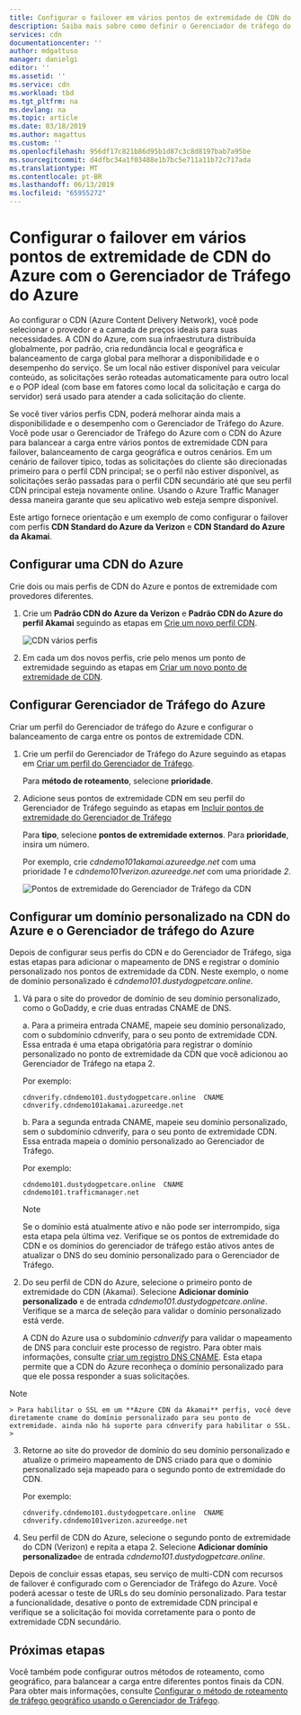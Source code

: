```yaml
---
title: Configurar o failover em vários pontos de extremidade de CDN do Azure com o Gerenciador de Tráfego do Azure | Microsoft Docs
description: Saiba mais sobre como definir o Gerenciador de tráfego do Azure com pontos de extremidade da CDN do Azure.
services: cdn
documentationcenter: ''
author: mdgattuso
manager: danielgi
editor: ''
ms.assetid: ''
ms.service: cdn
ms.workload: tbd
ms.tgt_pltfrm: na
ms.devlang: na
ms.topic: article
ms.date: 03/18/2019
ms.author: magattus
ms.custom: ''
ms.openlocfilehash: 956df17c821b86d95b1d87c3c8d8197bab7a95be
ms.sourcegitcommit: d4dfbc34a1f03488e1b7bc5e711a11b72c717ada
ms.translationtype: MT
ms.contentlocale: pt-BR
ms.lasthandoff: 06/13/2019
ms.locfileid: "65955272"
---
```

# <a name="set-up-failover-across-multiple-azure-cdn-endpoints-with-azure-traffic-manager"></a>Configurar o failover em vários pontos de extremidade de CDN do Azure com o Gerenciador de Tráfego do Azure

Ao configurar o CDN (Azure Content Delivery Network), você pode selecionar o provedor e a camada de preços ideais para suas necessidades. A CDN do Azure, com sua infraestrutura distribuída globalmente, por padrão, cria redundância local e geográfica e balanceamento de carga global para melhorar a disponibilidade e o desempenho do serviço. Se um local não estiver disponível para veicular conteúdo, as solicitações serão roteadas automaticamente para outro local e o POP ideal (com base em fatores como local da solicitação e carga do servidor) será usado para atender a cada solicitação do cliente. 
 
Se você tiver vários perfis CDN, poderá melhorar ainda mais a disponibilidade e o desempenho com o Gerenciador de Tráfego do Azure. Você pode usar o Gerenciador de Tráfego do Azure com o CDN do Azure para balancear a carga entre vários pontos de extremidade CDN para failover, balanceamento de carga geográfica e outros cenários. Em um cenário de failover típico, todas as solicitações do cliente são direcionadas primeiro para o perfil CDN principal; se o perfil não estiver disponível, as solicitações serão passadas para o perfil CDN secundário até que seu perfil CDN principal esteja novamente online. Usando o Azure Traffic Manager dessa maneira garante que seu aplicativo web esteja sempre disponível. 

Este artigo fornece orientação e um exemplo de como configurar o failover com perfis **CDN Standard do Azure da Verizon** e **CDN Standard do Azure da Akamai**.

## <a name="set-up-azure-cdn"></a>Configurar uma CDN do Azure 
Crie dois ou mais perfis de CDN do Azure e pontos de extremidade com provedores diferentes.

1. Crie um **Padrão CDN do Azure da Verizon** e **Padrão CDN do Azure do perfil Akamai** seguindo as etapas em [Crie um novo perfil CDN](cdn-create-new-endpoint.md#create-a-new-cdn-profile).
 
   ![CDN vários perfis](./media/cdn-traffic-manager/cdn-multiple-profiles.png)

2. Em cada um dos novos perfis, crie pelo menos um ponto de extremidade seguindo as etapas em [Criar um novo ponto de extremidade de CDN](cdn-create-new-endpoint.md#create-a-new-cdn-endpoint).

## <a name="set-up-azure-traffic-manager"></a>Configurar Gerenciador de Tráfego do Azure
Criar um perfil do Gerenciador de tráfego do Azure e configurar o balanceamento de carga entre os pontos de extremidade CDN. 

1. Crie um perfil do Gerenciador de Tráfego do Azure seguindo as etapas em [Criar um perfil do Gerenciador de Tráfego](https://docs.microsoft.com/azure/traffic-manager/traffic-manager-create-profile). 

    Para **método de roteamento**, selecione **prioridade**.

2. Adicione seus pontos de extremidade CDN em seu perfil do Gerenciador de Tráfego seguindo as etapas em [Incluir pontos de extremidade do Gerenciador de Tráfego](https://docs.microsoft.com/azure/traffic-manager/traffic-manager-create-profile#add-traffic-manager-endpoints)

    Para **tipo**, selecione **pontos de extremidade externos**. Para **prioridade**, insira um número.

    Por exemplo, crie *cdndemo101akamai.azureedge.net* com uma prioridade *1* e *cdndemo101verizon.azureedge.net* com uma prioridade *2*.

   ![Pontos de extremidade do Gerenciador de Tráfego da CDN](./media/cdn-traffic-manager/cdn-traffic-manager-endpoints.png)


## <a name="set-up-custom-domain-on-azure-cdn-and-azure-traffic-manager"></a>Configurar um domínio personalizado na CDN do Azure e o Gerenciador de tráfego do Azure
Depois de configurar seus perfis do CDN e do Gerenciador de Tráfego, siga estas etapas para adicionar o mapeamento de DNS e registrar o domínio personalizado nos pontos de extremidade da CDN. Neste exemplo, o nome de domínio personalizado é *cdndemo101.dustydogpetcare.online*.

1. Vá para o site do provedor de domínio de seu domínio personalizado, como o GoDaddy, e crie duas entradas CNAME de DNS. 

    a. Para a primeira entrada CNAME, mapeie seu domínio personalizado, com o subdomínio cdnverify, para o seu ponto de extremidade CDN. Essa entrada é uma etapa obrigatória para registrar o domínio personalizado no ponto de extremidade da CDN que você adicionou ao Gerenciador de Tráfego na etapa 2.

      Por exemplo: 

      `cdnverify.cdndemo101.dustydogpetcare.online  CNAME  cdnverify.cdndemo101akamai.azureedge.net`  

    b. Para a segunda entrada CNAME, mapeie seu domínio personalizado, sem o subdomínio cdnverify, para o seu ponto de extremidade CDN. Essa entrada mapeia o domínio personalizado ao Gerenciador de Tráfego. 

      Por exemplo: 
      
      `cdndemo101.dustydogpetcare.online  CNAME  cdndemo101.trafficmanager.net`   

    > [!NOTE]
    > Se o domínio está atualmente ativo e não pode ser interrompido, siga esta etapa pela última vez. Verifique se os pontos de extremidade do CDN e os domínios do gerenciador de tráfego estão ativos antes de atualizar o DNS do seu domínio personalizado para o Gerenciador de Tráfego.
    >


2.  Do seu perfil de CDN do Azure, selecione o primeiro ponto de extremidade do CDN (Akamai). Selecione **Adicionar domínio personalizado** e de entrada *cdndemo101.dustydogpetcare.online*. Verifique se a marca de seleção para validar o domínio personalizado está verde. 

    A CDN do Azure usa o subdomínio *cdnverify* para validar o mapeamento de DNS para concluir este processo de registro. Para obter mais informações, consulte [criar um registro DNS CNAME](cdn-map-content-to-custom-domain.md#create-a-cname-dns-record). Esta etapa permite que a CDN do Azure reconheça o domínio personalizado para que ele possa responder a suas solicitações.
    
 > [!NOTE]
    > Para habilitar o SSL em um **Azure CDN da Akamai** perfis, você deve diretamente cname do domínio personalizado para seu ponto de extremidade. ainda não há suporte para cdnverify para habilitar o SSL. 
    >

3.  Retorne ao site do provedor de domínio do seu domínio personalizado e atualize o primeiro mapeamento de DNS criado para que o domínio personalizado seja mapeado para o segundo ponto de extremidade do CDN.
                             
    Por exemplo: 

    `cdnverify.cdndemo101.dustydogpetcare.online  CNAME  cdnverify.cdndemo101verizon.azureedge.net`  

4. Seu perfil de CDN do Azure, selecione o segundo ponto de extremidade do CDN (Verizon) e repita a etapa 2. Selecione **Adicionar domínio personalizado**e de entrada *cdndemo101.dustydogpetcare.online*.
 
Depois de concluir essas etapas, seu serviço de multi-CDN com recursos de failover é configurado com o Gerenciador de Tráfego do Azure. Você poderá acessar o teste de URLs do seu domínio personalizado. Para testar a funcionalidade, desative o ponto de extremidade CDN principal e verifique se a solicitação foi movida corretamente para o ponto de extremidade CDN secundário. 

## <a name="next-steps"></a>Próximas etapas
Você também pode configurar outros métodos de roteamento, como geográfico, para balancear a carga entre diferentes pontos finais da CDN. Para obter mais informações, consulte [Configurar o método de roteamento de tráfego geográfico usando o Gerenciador de Tráfego](https://docs.microsoft.com/azure/traffic-manager/traffic-manager-configure-geographic-routing-method).



